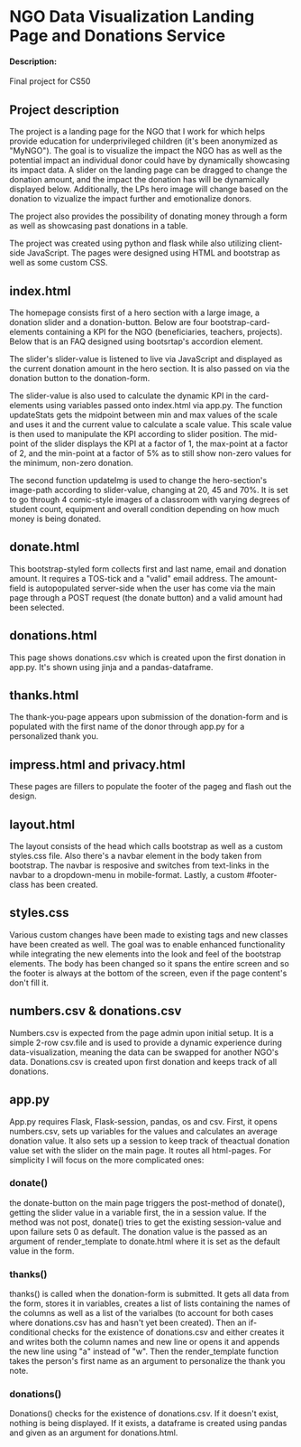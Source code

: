 # NGO Data Visualization Landing Page and Donations Service
#### Description:
Final project for CS50
## Project description
The project is a landing page for the NGO that I work for which helps provide education for underprivileged children (it's been anonymized as "MyNGO"). The goal is to visualize the impact the NGO has as well as the potential impact an individual donor could have by dynamically showcasing its impact data. A slider on the landing page can be dragged to change the donation amount, and the impact the donation has will be dynamically displayed below. Additionally, the LPs hero image will change based on the donation to vizualize the impact further and emotionalize donors.

The project also provides the possibility of donating money through a form as well as showcasing past donations in a table.

The project was created using python and flask while also utilizing client-side JavaScript. The pages were designed using HTML and bootstrap as well as some custom CSS.

## index.html
The homepage consists first of a hero section with a large image, a donation slider and a donation-button. Below are four bootstrap-card-elements containing a KPI for the NGO (beneficiaries, teachers, projects). Below that is an FAQ designed using bootsrtap's accordion element.

The slider's slider-value is listened to live via JavaScript and displayed as the current donation amount in the hero section. It is also passed on via the donation button to the donation-form.

The slider-value is also used to calculate the dynamic KPI in the card-elements using variables passed onto index.html via app.py. The function updateStats gets the midpoint between min and max values of the scale and uses it and the current value to calculate a scale value. This scale value is then used to manipulate the KPI according to slider position. The mid-point of the slider displays the KPI at a factor of 1, the max-point at a factor of 2, and the min-point at a factor of 5% as to still show non-zero values for the minimum, non-zero donation.

The second function updateImg is used to change the hero-section's image-path according to slider-value, changing at 20, 45 and 70%. It is set to go through 4 comic-style images of a classroom with varying degrees of student count, equipment and overall condition depending on how much money is being donated.

## donate.html
This bootstrap-styled form collects first and last name, email and donation amount. It requires a TOS-tick and a "valid" email address. The amount-field is autopopulated server-side when the user has come via the main page through a POST request (the donate button) and a valid amount had been selected.

## donations.html
This page shows donations.csv which is created upon the first donation in app.py. It's shown using jinja and a pandas-dataframe.

## thanks.html
The thank-you-page appears upon submission of the donation-form and is populated with the first name of the donor through app.py for a personalized thank you.

## impress.html and privacy.html
These pages are fillers to populate the footer of the pageg and flash out the design.

## layout.html
The layout consists of the head which calls bootstrap as well as a custom styles.css file.
Also there's a navbar element in the body taken from bootstrap. The navbar is resposive and switches from text-links in the navbar to a dropdown-menu in mobile-format.
Lastly, a custom #footer-class has been created.

## styles.css
Various custom changes have been made to existing tags and new classes have been created as well. The goal was to enable enhanced functionality while integrating the new elements into the look and feel of the bootstrap elements.
The body has been changed so it spans the entire screen and so the footer is always at the bottom of the screen, even if the page content's don't fill it.

## numbers.csv & donations.csv
Numbers.csv is expected from the page admin upon initial setup. It is a simple 2-row csv.file and is used to provide a dynamic experience during data-visualization, meaning the data can be swapped for another NGO's data.
Donations.csv is created upon first donation and keeps track of all donations.

## app.py
App.py requires Flask, Flask-session, pandas, os and csv.
First, it opens numbers.csv, sets up variables for the values and calculates an average donation value. It also sets up a session to keep track of theactual donation value set with the slider on the main page.
It routes all html-pages. For simplicity I will focus on the more complicated ones:

### donate()
the donate-button on the main page triggers the post-method of donate(), getting the slider value in a variable first, the in a session value. If the method was not post, donate() tries to get the existing session-value and upon failure sets 0 as default. The donation value is the passed as an argument of render_template to donate.html where it is set as the default value in the form.

### thanks()
thanks() is called when the donation-form is submitted. It gets all data from the form, stores it in variables, creates a list of lists containing the names of the columns as well as a list of the varialbes (to account for both cases where donations.csv has and hasn't yet been created). Then an if-conditional checks for the existence of donations.csv and either creates it and writes both the column names and new line or opens it and appends the new line using "a" instead of "w". Then the render_template function takes the person's first name as an argument to personalize the thank you note.

### donations()
Donations() checks for the existence of donations.csv. If it doesn't exist, nothing is being displayed. If it exists, a dataframe is created using pandas and given as an argument for donations.html.
